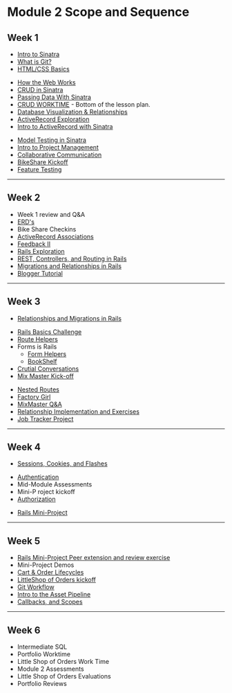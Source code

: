 # Module 2 Scope and Sequence

## Week 1

* [Intro to Sinatra](introduction_to_sinatra)
* [What is Git?](what_is_git)
* [HTML/CSS Basics](http://backend.turing.io/module2/slides/html_css_basics/html_css_basics)
<!-- * [Intro to Bootstrap](lessons/introduction_to_bootstrap_v2) -->
* [How the Web Works](http://backend.turing.io/module2/slides/how_the_web_works/slides)
* [CRUD in Sinatra](crud-intro-sinatra)
* [Passing Data With Sinatra](https://github.com/turingschool/shopping)
* [CRUD WORKTIME](crud-intro-sinatra) - Bottom of the lesson plan.
* [Database Visualization & Relationships](visualising_and_implementing_database_relationships)
* [ActiveRecord Exploration](https://github.com/turingschool/intro-to-ar)
* [Intro to ActiveRecord with Sinatra](intro_to_active_record_in_sinatra)
<!-- * [Professional Development: Flower Exercise](../professional_development/module_two/flower_exercise) -->
* [Model Testing in Sinatra](model_testing_in_sinatra_with_horses)
* [Intro to Project Management](intro_to_project_management)
* [Collaborative Communication]()
* [BikeShare Kickoff](https://github.com/turingschool/bike-share)
* [Feature Testing](feature_testing_in_sinatra_with_horses)

-------

## Week 2

<!-- * [Intermediate Sql]() -->
* Week 1 review and Q&A
* [ERD's](lessons/entity-relationship-diagramming)
* Bike Share Checkins
* [ActiveRecord Associations](lessons/activerecord_associations)
* [Feedback II]()
* [Rails Exploration]()
* [REST, Controllers, and Routing in Rails](lessons/rest_routing_and_controllers_in_rails)
* [Migrations and Relationships in Rails](lessons/migrations-databases-relationships)
* [Blogger Tutorial](projects/blogger)

-------

## Week 3

* [Relationships and Migrations in Rails](lessons/models_databases_relationships)
<!-- * [Revisiting the ActiveRecord Obstacle Course](lessons/active_record_obstacle_course) -->
* [Rails Basics Challenge](lessons/models_databases_relationships_routes_controllers_oh_my)
* [Route Helpers](lessons/route_helpers)
* Forms is Rails
  * [Form Helpers](lessons/form_helpers_rails)
  * [BookShelf](lessons/forms_primer)
* [Crutial Conversations]()
* [Mix Master Kick-off](projects/mix_master/1_getting_started)
<!-- * [Ruby Pairing](https://github.com/turingschool/challenges/blob/master/flatten.markdown) -->
* [Nested Routes](lessons/advanced_routing_rails)
* [Factory Girl](lessons/factory_documentation)
* [MixMaster Q&A](projects/mix_master/1_getting_started)
* [Relationship Implementation and Exercises](https://github.com/turingschool-examples/relationship_practice_exercises)
* [Job Tracker Project](https://github.com/turingschool/job-tracker)

-------

## Week 4

* [Sessions, Cookies, and Flashes](lessons/sessions_cookies_flashes)
<!-- * Mid-Module Assessments Authentication Workshop???? -->
* [Authentication](lessons/authentication)
* Mid-Module Assessments
* Mini-P  roject kickoff
* [Authorization](lessons/authorization-in-rails)
<!-- * [Exploring Apis](lessons/exploring_apis) -->
<!-- * [Advanced Routing in Rails](lessons/advanced_routing_rails) -->
<!-- * [Rails Views Tips & Tricks](lessons/rails_views_tips_and_techniques) -->
* [Rails Mini-Project](projects/mini-project)

-------

## Week 5

* [Rails Mini-Project Peer extension and review exercise](lessons/mini-project-gem-implementation)
* Mini-Project Demos
* [Cart & Order Lifecycles](lessons/cart_implementation)
* [LittleShop of Orders kickoff](projects/little_shop)
* [Git Workflow](lessons/git-groups)
* [Intro to the Asset Pipeline](lessons/intro_to_the_asset_pipeline)
* [Callbacks, and Scopes](lessons/scopes_callbacks_class_methods.markdown)

-------

## Week 6

* Intermediate SQL
* Portfolio Worktime
* Little Shop of Orders Work Time
* Module 2 Assessments
* Little Shop of Orders Evaluations
* Portfolio Reviews
